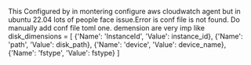 This Configured by in montering configure aws cloudwatch agent but in ubuntu 22.04 lots of people face issue.Error is conf file is not found.
Do manually add conf file toml one.
demension are very imp like  disk_dimensions = [
        {'Name': 'InstanceId', 'Value': instance_id},
        {'Name': 'path', 'Value': disk_path},
        {'Name': 'device', 'Value': device_name},
        {'Name': 'fstype', 'Value': fstype}
    ]

    
